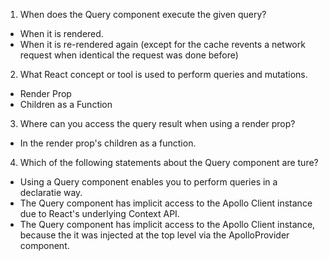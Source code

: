 1. When does the Query component execute the given query?
 - When it is rendered.
 - When it is re-rendered again (except for the cache revents a network request when identical the request was done before)
2. What React concept or tool is used to perform queries and mutations.
 - Render Prop
 - Children as a Function
3. Where can you access the query result when using a render prop?
 - In the render prop's children as a function.
4. Which of the following statements about the Query component are ture?
 - Using a Query component enables you to perform queries in a declaratie way.
 - The Query component has implicit access to the Apollo Client instance due to React's underlying Context API.
 - The Query component has implicit access to the Apollo Client instance, because the it was injected at the top level via the ApolloProvider component.
